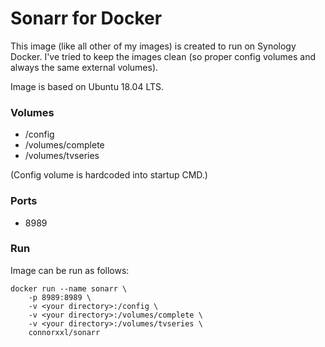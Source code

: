 # Sonarr for Docker
This image (like all other of my images) is created to run on Synology Docker. I've tried to keep the images clean (so proper config volumes and always the same external volumes).

Image is based on Ubuntu 18.04 LTS.

### Volumes
- /config
- /volumes/complete
- /volumes/tvseries

(Config volume is hardcoded into startup CMD.)

### Ports
- 8989

### Run
Image can be run as follows:
```
docker run --name sonarr \
    -p 8989:8989 \
    -v <your directory>:/config \
    -v <your directory>:/volumes/complete \
    -v <your directory>:/volumes/tvseries \
    connorxxl/sonarr
```
